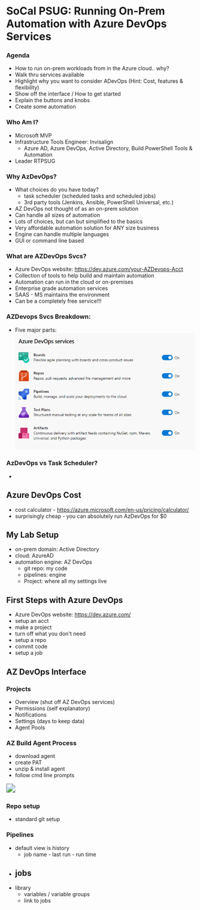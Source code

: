 # SoCal PSUG: Running On-Prem Automation with Azure DevOps Services

### Agenda

- How to run on-prem workloads from in the Azure cloud.. why?
- Walk thru services available
- Highlight why you want to consider ADevOps (Hint: Cost, features & flexibility)
- Show off the interface / How to get started
- Explain the buttons and knobs
- Create some automation

### Who Am I?

- Microsoft MVP
- Infrastructure Tools Engineer: Invisalign
  - Azure AD, Azure DevOps, Active Directory, Build PowerShell Tools & Automation
- Leader RTPSUG

### Why AzDevOps?

- What choices do you have today?
  - task scheduler (scheduled tasks and scheduled jobs)
  - 3rd party tools (Jenkins, Ansible, PowerShell Universal, etc.)
- AZ DevOps not thought of as an on-prem solution
- Can handle all sizes of automation
- Lots of choices, but can but simplified to the basics
- Very affordable automation solution for ANY size business
- Engine can handle multiple languages
- GUI or command line based

### What are AZDevOps Svcs?

- Azure DevOps website: https://dev.azure.com/your-AZDevops-Acct
- Collection of tools to help build and maintain automation
- Automation can run in the cloud or on-premises
- Enterprise grade automation services
- SAAS - MS maintains the environment
- Can be a completely free service!!!

### AZDevops Svcs Breakdown:

- Five major parts:
![AzDevopsSvcs](AZDevops-Services.png)

### AzDevOps vs Task Scheduler?
-



## Azure DevOps Cost

- cost calculator - https://azure.microsoft.com/en-us/pricing/calculator/
- surprisingly cheap - you can absolutely run AzDevOps for $0

## My Lab Setup

- on-prem domain: Active Directory
- cloud: AzureAD
- automation engine: AZ DevOps
  - git repo: my code
  - pipelines: engine
  - Project: where all my settings live

## First Steps with Azure DevOps

- Azure DevOps website: https://dev.azure.com/
- setup an acct
- make a project
- turn off what you don't need
- setup a repo
- commit code
- setup a job

## AZ DevOps Interface

### Projects

- Overview (shut off AZ DevOps services)
- Permissions (self explanatory)
- Notifications
- Settings (days to keep data)
- Agent Pools

### AZ Build Agent Process

- download agent
- create PAT
- unzip & install agent
- follow cmd line prompts

<img src="C:\Scripts\GitRepos\Presentations\2021-09 RTPSUG AZDevOps Demo\AZBuild-Config-Process.png" style="zoom:150%;" />



### Repo setup

- standard git setup

### Pipelines

- default view is history
  - job name - last run - run time
- jobs
  -
- library
  - variables / variable groups
  - link to jobs

